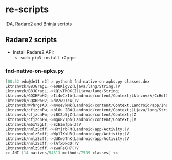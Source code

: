 # re-scripts
IDA, Radare2 and Bninja scripts

## Radare2 scripts
- Install Radare2 API:
    + `sudo pip3 install r2pipe`

### fnd-native-on-apks.py
```c
[00:52 edu@de11 r2] > python3 fnd-native-on-apks.py classes.dex
Lktnznvzk/B8JGragL;->e0BKigvZ(Ljava/lang/String;)V
Lktnznvzk/B8JGragL;->kQlvThOX(I)Ljava/lang/String;
Lktnznvzk/GQXHPoH2;->Ii4wCzIb(Landroid/content/Context;Lktnznvzk/CcHdfDwq;)V
Lktnznvzk/GQXHPoH2;->dVZw9Ic4()V
Lktnznvzk/WPhrgsA0;->m4oevkMk(Landroid/content/Context;Landroid/app/Instrumentation;)V
Lktnznvzk/cfjzcnFw;->bl8u_2BW(Landroid/content/Context;)Ljava/lang/String;
Lktnznvzk/cfjzcnFw;->iBC2p5jZ(Landroid/content/Context;)Z
Lktnznvzk/cfjzcnFw;->mgu8vTph(Landroid/content/Context;)V
Lktnznvzk/m6xY5gLT;->SzE3mfpa(Z)V
Lktnznvzk/nmlzScff;->HRYjrbFM(Landroid/app/Activity;)V
Lktnznvzk/nmlzScff;->Wp1IXxUR(Landroid/app/Activity;)V
Lktnznvzk/nmlzScff;->ddKwoTnK(Landroid/app/Activity;)V
Lktnznvzk/nmlzScff;->lAfxDkdQ()V
Lktnznvzk/nmlzScff;->zwaFeGH7()V
>> JNI [14 natives/54313 methods/7539 classes] <<
```
